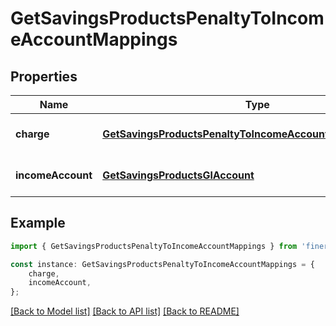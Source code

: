 # GetSavingsProductsPenaltyToIncomeAccountMappings


## Properties

Name | Type | Description | Notes
------------ | ------------- | ------------- | -------------
**charge** | [**GetSavingsProductsPenaltyToIncomeAccountMappingsCharge**](GetSavingsProductsPenaltyToIncomeAccountMappingsCharge.md) |  | [optional] [default to undefined]
**incomeAccount** | [**GetSavingsProductsGlAccount**](GetSavingsProductsGlAccount.md) |  | [optional] [default to undefined]

## Example

```typescript
import { GetSavingsProductsPenaltyToIncomeAccountMappings } from 'fineract-typescript-client';

const instance: GetSavingsProductsPenaltyToIncomeAccountMappings = {
    charge,
    incomeAccount,
};
```

[[Back to Model list]](../README.md#documentation-for-models) [[Back to API list]](../README.md#documentation-for-api-endpoints) [[Back to README]](../README.md)

